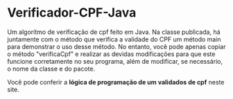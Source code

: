 # Verificador-CPF-Java

 Um algorítmo de verificação de cpf feito em Java. Na classe publicada, há juntamente com o método que verifica a validade do CPF um método main para demonstrar o uso desse método. No entanto, você pode apenas copiar o método "verificaCpf" e realizar as devidas modificações para que este funcione corretamente no seu programa, além de modificar, se necessário, o nome da classe e do pacote.


 Você pode conferir a **lógica de programação de um validados de cpf** neste site.

